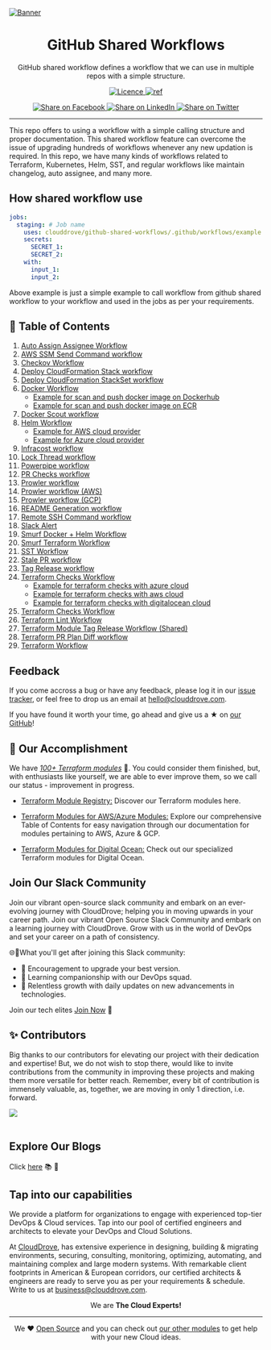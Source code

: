 [![Banner](https://github.com/clouddrove/terraform-module-template/assets/119565952/67a8a1af-2eb7-40b7-ae07-c94cde9ce062)][website]

<h1 align="center">GitHub Shared Workflows</h1>



<p align="center">
GitHub shared workflow defines a workflow that we can use in multiple repos with a simple structure.
</p>



<p align="center">
<a href="LICENSE">
  <img src="https://img.shields.io/badge/License-APACHE-blue.svg" alt="Licence">
</a>
<a href="https://docs.github.com/en/actions/using-workflows/reusing-workflows">
  <img src="https://img.shields.io/badge/shared-workflow-green" alt="ref">
</a>
</p>

<p align="center">
<a href='https://facebook.com/sharer/sharer.php?u=https://github.com/clouddrove/github-shared-workflows'>
  <img title="Share on Facebook" src="https://user-images.githubusercontent.com/50652676/62817743-4f64cb80-bb59-11e9-90c7-b057252ded50.png" />
</a>
<a href='https://www.linkedin.com/shareArticle?mini=true&title=Github+Shared+Workflows&url=https://github.com/clouddrove/github-shared-workflows'>
  <img title="Share on LinkedIn" src="https://user-images.githubusercontent.com/50652676/62817742-4e339e80-bb59-11e9-87b9-a1f68cae1049.png" />
</a>
<a href='https://twitter.com/intent/tweet/?text=Github+Shared+Workflows&url=https://github.com/clouddrove/github-shared-workflows'>
  <img title="Share on Twitter" src="https://user-images.githubusercontent.com/50652676/62817740-4c69db00-bb59-11e9-8a79-3580fbbf6d5c.png" />
</a>
</p>

---

This repo offers to using a workflow with a simple calling structure and proper documentation. This shared workflow feature can overcome the issue of upgrading hundreds of workflows whenever any new updation is required. In this repo, we have many kinds of workflows related to Terraform, Kubernetes, Helm, SST, and regular workflows like maintain changelog, auto assignee, and many more.

## How shared workflow use
```yaml
jobs:
  staging: # Job name
    uses: clouddrove/github-shared-workflows/.github/workflows/example.yml@master
    secrets:
      SECRET_1:
      SECRET_2: 
    with:
      input_1:                 
      input_2:
```
Above example is just a simple example to call workflow from github shared workflow to your workflow and used in the jobs as per your requirements.

<!-- ## 🚀 Table Of Content -->
<!-- 1. [SST Workflow](./docs/01.sst.md)
2. [Helm Workflow](./docs/02.helm.md)
   * [Example for AWS cloud provider](https://github.com/clouddrove/github-shared-workflows/blob/master/docs/02.helm.md#example-for-aws-cloud-provider)
   * [Example for Azure cloud provider](https://github.com/clouddrove/github-shared-workflows/blob/master/docs/02.helm.md#example-for-azure-cloud-provider) 
3. [Docker Workflow](https://github.com/clouddrove/github-shared-workflows/blob/master/docs/03.docker.md)
   * [Example for scan and push docker image on Dockerhub](https://github.com/clouddrove/github-shared-workflows/blob/master/docs/03.docker.md#example-for-scan-and-push-docker-image-on-dockerhub)
   * [Example for scan and push docker image on ECR](https://github.com/clouddrove/github-shared-workflows/blob/master/docs/03.docker.md#example-for-scan-and-push-docker-image-on-ecr)
4. [Auto Assign Assignee Workflow](https://github.com/clouddrove/github-shared-workflows/blob/master/docs/04.auto-assignee.md)
5. [Terraform Checks Workflow](https://github.com/clouddrove/github-shared-workflows/blob/master/docs/05.tf-checks.md)
   * [Example for terraform checks with azure cloud](https://github.com/clouddrove/github-shared-workflows/blob/master/docs/05.tf-checks.md#example-for-terraform-checks-with-azure-cloud)
   * [Example for terraform checks with aws cloud](https://github.com/clouddrove/github-shared-workflows/blob/master/docs/0.5.tf-checks.md#example-for-terraform-checks-with-aws-cloud)
   * [Example for terraform checks with digitalocean cloud](https://github.com/clouddrove/github-shared-workflows/blob/master/docs/05.tf-checks.md#example-for-terraform-checks-with-digitalocean-cloud)
6. [Terraform Lint Workflow](https://github.com/clouddrove/github-shared-workflows/blob/master/docs/06.terraform-lint.md)
7. [Terraform Checks Workflow](https://github.com/clouddrove/github-shared-workflows/blob/master/docs/07.tf-checks.md)
8. [Checkov Workflow](https://github.com/clouddrove/github-shared-workflows/blob/master/docs/08.checkov.md)
9. [Terraform Workflow](https://github.com/clouddrove/github-shared-workflows/blob/master/docs/09.terraform_workflow.md)
10. [Infracost workflow](https://github.com/clouddrove/github-shared-workflows/blob/master/docs/10.infracost.md)
11. [ Deploy Cloudformation Stack workflow](https://github.com/clouddrove/github-shared-workflows/blob/master/docs/11.deploy-cloudformation.md)
12. [ Deploy Cloudformation Stackset workflow](https://github.com/clouddrove/github-shared-workflows/blob/master/docs/12.deploy-cloudformation-stackset.md)
13. [ Readme Generation workflow](https://github.com/clouddrove/github-shared-workflows/blob/master/docs/13.readme.md)
14. [ AWS SSM Send Command workflow](https://github.com/clouddrove/github-shared-workflows/blob/master/docs/14.AWSSSMSendCommand.md)
15. [ Remote SSH Command workflow](https://github.com/clouddrove/github-shared-workflows/blob/master/docs/15.RemoteSSHCommand.md)
16. [ Prowler workflow](https://github.com/clouddrove/github-shared-workflows/blob/master/docs/16.prowler.md)
17. [Stale PR workflow](https://github.com/clouddrove/github-shared-workflows/blob/master/docs/17.stale-pr.md)
18. [PR Checks workflow](https://github.com/clouddrove/github-shared-workflows/blob/master/docs/18.pr-checks.md)
19. [Tag Release workflow](https://github.com/clouddrove/github-shared-workflows/blob/master/docs/19.tag-release.md)
20. [Terraform PR plan Diff workflow](https://github.com/clouddrove/github-shared-workflows/blob/master/docs/20.tf-pr-checks.md)
21. [Docker-scout workflow](https://github.com/clouddrove/github-shared-workflows/blob/master/docs/21.docker-scout.md)
22. [Lock thread workflow](https://github.com/clouddrove/github-shared-workflows/blob/master/docs/22.lock.md)
23. [Powerpipe workflow](https://github.com/clouddrove/github-shared-workflows/blob/master/docs/23.powerpipe.md)
24. [Prowler workflow AWS](https://github.com/clouddrove/github-shared-workflows/blob/master/docs/24.prowlerAWS.md)
25. [Prowler workflow GCP](https://github.com/clouddrove/github-shared-workflows/blob/master/docs/25.prowlerGCP.md)
26. [Smurf-Docker-Helm Workflow](https://github.com/clouddrove/github-shared-workflows/blob/master/docs/26.smurf-docker-helm.md)
27. [Smurf Terraform Workflow](https://github.com/clouddrove/github-shared-workflows/blob/master/docs/27.smurf-terraform.md)
28. [Terraform Module Tag Release Workflow (Shared)](https://github.com/clouddrove/github-shared-workflows/blob/master/docs/28.terraform-module-tag-release.md) -->

## 🚀 Table of Contents

1. [Auto Assign Assignee Workflow](./docs/01.auto-assignee.md)
2. [AWS SSM Send Command workflow](./docs/02.AWSSSMSendCommand.md)
3. [Checkov Workflow](./docs/03.checkov.md)
4. [Deploy CloudFormation Stack workflow](./docs/04.deploy-cloudformation.md)
5. [Deploy CloudFormation StackSet workflow](./docs/05.deploy-cloudformation-stackset.md)
6. [Docker Workflow](./docs/06.docker.md)
   * [Example for scan and push docker image on Dockerhub](./docs/06.docker.md#example-for-scan-and-push-docker-image-on-dockerhub)
   * [Example for scan and push docker image on ECR](./docs/06.docker.md#example-for-scan-and-push-docker-image-on-ecr)
7. [Docker Scout workflow](./docs/07.docker-scout.md)
8. [Helm Workflow](./docs/08.helm.md)
   * [Example for AWS cloud provider](./docs/08.helm.md#example-for-aws-cloud-provider)
   * [Example for Azure cloud provider](./docs/08.helm.md)
9. [Infracost workflow](./docs/09.infracost.md)
10. [Lock Thread workflow](./docs/10.lock.md)
11. [Powerpipe workflow](./docs/11.powerpipe.md)
12. [PR Checks workflow](./docs/12.pr-checks.md)
13. [Prowler workflow](./docs/13.prowler.md)
14. [Prowler workflow (AWS)](./docs/14.prowlerAWS.md)
15. [Prowler workflow (GCP)](./docs/15.prowlerGCP.md)
16. [README Generation workflow](./docs/16.readme.md)
17. [Remote SSH Command workflow](./docs/17.RemoteSSHCommand.md)
18. [Slack Alert](./docs/18.slack.md)
19. [Smurf Docker + Helm Workflow](./docs/19.smurf-docker-helm.md)
20. [Smurf Terraform Workflow](./docs/20.smurf-terraform.md)
21. [SST Workflow](./docs/21.sst.md)
22. [Stale PR workflow](./docs/22.stale-pr.md)
23. [Tag Release workflow](./docs/23.tag-release.md)
24. [Terraform Checks Workflow](./docs/24.tf-checks.md)
    * [Example for terraform checks with azure cloud](./docs/24.tf-checks.md#example-for-terraform-checks-with-azure-cloud)
    * [Example for terraform checks with aws cloud](./docs/24.tf-checks.md#example-for-terraform-checks-with-aws-cloud)
    * [Example for terraform checks with digitalocean cloud](./docs/24.tf-checks.md#example-for-terraform-checks-with-digitalocean-cloud)
25. [Terraform Checks Workflow](./docs/25.tf-checks.md)
26. [Terraform Lint Workflow](./docs/26.terraform-lint.md)
27. [Terraform Module Tag Release Workflow (Shared)](./docs/26.tf-monorepo-tag-release.md)
28. [Terraform PR Plan Diff workflow](./docs/28.tf-pr-checks.md)
29. [Terraform Workflow](./docs/29.terraform_workflow.md)

## Feedback 
If you come accross a bug or have any feedback, please log it in our [issue tracker](https://github.com/clouddrove/github-shared-workflows/issues), or feel free to drop us an email at [hello@clouddrove.com](mailto:hello@clouddrove.com).

If you have found it worth your time, go ahead and give us a ★ on [our GitHub](https://github.com/clouddrove/github-shared-workflows)!

## :rocket: Our Accomplishment

We have [*100+ Terraform modules*][terraform_modules] 🙌. You could consider them finished, but, with enthusiasts like yourself, we are able to ever improve them, so we call our status - improvement in progress.

- [Terraform Module Registry:](https://registry.terraform.io/namespaces/clouddrove) Discover our Terraform modules here.

- [Terraform Modules for AWS/Azure Modules:](https://github.com/clouddrove/toc) Explore our comprehensive Table of Contents for easy navigation through our documentation for modules pertaining to AWS, Azure & GCP. 

- [Terraform Modules for Digital Ocean:](https://github.com/terraform-do-modules/toc) Check out our specialized Terraform modules for Digital Ocean.

## Join Our Slack Community

Join our vibrant open-source slack community and embark on an ever-evolving journey with CloudDrove; helping you in moving upwards in your career path.
Join our vibrant Open Source Slack Community and embark on a learning journey with CloudDrove. Grow with us in the world of DevOps and set your career on a path of consistency.

🌐💬What you'll get after joining this Slack community:

- 🚀 Encouragement to upgrade your best version.
- 🌈 Learning companionship with our DevOps squad.
- 🌱 Relentless growth with daily updates on new advancements in technologies.

Join our tech elites [Join Now][slack] 🚀

## ✨ Contributors

Big thanks to our contributors for elevating our project with their dedication and expertise! But, we do not wish to stop there, would like to invite contributions from the community in improving these projects and making them more versatile for better reach. Remember, every bit of contribution is immensely valuable, as, together, we are moving in only 1 direction, i.e. forward. 

<a href="https://github.com/clouddrove/github-shared-workflows/graphs/contributors">
  <img src="https://contrib.rocks/image?repo=clouddrove/github-shared-workflows&max" />
</a>
<br>
<br>

## Explore Our Blogs

 Click [here][blog] :books: :star2:

## Tap into our capabilities
We provide a platform for organizations to engage with experienced top-tier DevOps & Cloud services. Tap into our pool of certified engineers and architects to elevate your DevOps and Cloud Solutions. 

At [CloudDrove][website], has extensive experience in designing, building & migrating environments, securing, consulting, monitoring, optimizing, automating, and maintaining complex and large modern systems. With remarkable client footprints in American & European corridors, our certified architects & engineers are ready to serve you as per your requirements & schedule. Write to us at [business@clouddrove.com](mailto:business@clouddrove.com).

<p align="center">We are <b> The Cloud Experts!</b></p>
<hr />
<p align="center">We ❤️  <a href="https://github.com/clouddrove">Open Source</a> and you can check out <a href="https://registry.terraform.io/namespaces/clouddrove">our other modules</a> to get help with your new Cloud ideas.</p>

  [website]: https://clouddrove.com
  [blog]: https://blog.clouddrove.com
  [slack]: https://www.launchpass.com/devops-talks
  [github]: https://github.com/clouddrove
  [linkedin]: https://cpco.io/linkedin
  [twitter]: https://twitter.com/clouddrove/
  [email]: https://clouddrove.com/contact-us.html
  [terraform_modules]: https://github.com/clouddrove?utf8=%E2%9C%93&q=terraform-&type=&language=
